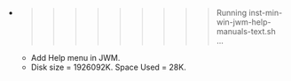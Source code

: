 * >>>>>>>>> Running inst-min-win-jwm-help-manuals-text.sh ...
  * Add Help menu in JWM.
  * Disk size = 1926092K. Space Used = 28K.
